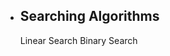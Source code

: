 - ## Searching Algorithms
  <p className='link-container'>
    <Link href='/algorithms/linear-search'><a className='link'>Linear Search</a></Link>
    <Link href='/algorithms/binary-search'><a className='link'>Binary Search</a></Link>
  </p>